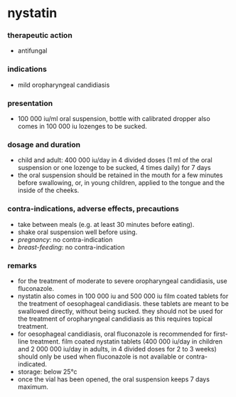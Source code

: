 # nystatin

### therapeutic action
+ antifungal

### indications
+ mild oropharyngeal candidiasis

### presentation
+ 100 000 iu/ml oral suspension, bottle with calibrated dropper
also comes in 100 000 iu lozenges to be sucked.

### dosage and duration
+ child and adult: 400 000 iu/day in 4 divided doses (1 ml of the oral suspension or one lozenge to be  sucked, 4 times daily) for 7 days
+ the oral suspension should be retained in the mouth for a few minutes before swallowing, or, in young children, applied to the tongue and the inside of the cheeks.

### contra-indications, adverse effects, precautions
+ take between meals (e.g. at least 30 minutes before eating).
+ shake oral suspension well before using.
+ *pregnancy*: no contra-indication
+ *breast-feeding*: no contra-indication

### remarks
+ for the treatment of moderate to severe oropharyngeal candidiasis, use fluconazole.
+ nystatin also comes in 100 000 iu and 500 000 iu film coated tablets for the treatment of oesophageal candidiasis. these tablets are meant to be swallowed directly, without being sucked. they should not be used for the treatment of oropharyngeal candidiasis as this requires topical treatment.
+ for oesophageal candidiasis, oral fluconazole is recommended for first-line treatment. film coated nystatin tablets (400 000 iu/day in children and 2 000 000 iu/day in adults, in 4 divided doses for 2 to 3 weeks) should only be used when fluconazole is not available or contra-indicated.
+ storage: below 25°c
+ once the vial has been opened, the oral suspension keeps 7 days maximum.